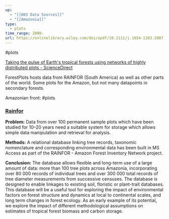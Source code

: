 ```yaml
---
up:
  - "[[003 Data Sources]]"
  - "[[Amazonia]]"
type:
  - plots
time_range: 2000-
url: https://onlinelibrary.wiley.com/doi/epdf/10.1111/j.1654-1103.2007.tb02568.x
---
```

#plots

[Taking the pulse of Earth's tropical forests using networks of highly distributed plots - ScienceDirect](https://www.sciencedirect.com/science/article/pii/S0006320720309071?fr=RR-2&ref=pdf_download&rr=76fc3ce65d7e0122)

ForestPlots hosts data from RAINFOR (South America) as well as other parts of the world.
Some plots for the Amazon, but not many datapoints in secondary forests.

Amazonian front: #plots
### [Rainfor](https://rainfor.org/en/)
**Problem:** Data from over 100 permanent sample plots which have been studied for 10–20 years need a suitable system for storage which allows simple data manipulation and retrieval for analysis.

**Methods:** A relational database linking tree records, taxonomic nomenclature and corresponding environmental data has been built in MS Access as part of the RAINFOR - Amazon Forest Inventory Network project.

**Conclusion:** The database allows flexible and long-term use of a large amount of data: more than 100 tree plots across Amazonia, incorporating over 80 000 records of individual trees and over 300 000 total records of tree diameter measurements from successive censuses. The database is designed to enable linkages to existing soil, floristic or plant-trait databases. This database will be a useful tool for exploring the impact of environmental factors on forest structure and dynamics at local to continental scales, and long term changes in forest ecology. As an early example of its potential, we explore the impact of different methodological assumptions on estimates of tropical forest biomass and carbon storage.